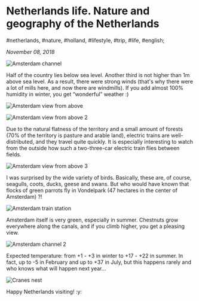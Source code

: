 # Netherlands life. Nature and geography of the Netherlands

#netherlands, #nature, #holland, #lifestyle, #trip, #life, #english;

_November 08, 2018_

![Amsterdam channel](/images/netherlands-life-nature-and-geography-of-the-netherlands/1.jpg "Amsterdam channel")

Half of the country lies below sea level. Another third is not higher than 1m above sea level. As a result, there were strong winds (that's why there were a lot of mills here, and now there are windmills). If you add almost 100% humidity in winter, you get “wonderful” weather :)

![Amsterdam view from above](/images/netherlands-life-nature-and-geography-of-the-netherlands/2.jpg "Amsterdam view from above")

![Amsterdam view from above 2](/images/netherlands-life-nature-and-geography-of-the-netherlands/3.jpg "Amsterdam view from above 2")

Due to the natural flatness of the territory and a small amount of forests (70% of the territory is pasture and arable land), electric trains are well-distributed, and they travel quite quickly. It is especially interesting to watch from the outside how such a two-three-car electric train flies between fields.

![Amsterdam view from above 3](/images/netherlands-life-nature-and-geography-of-the-netherlands/4.jpg "Amsterdam view from above 3")

I was surprised by the wide variety of birds. Basically, these are, of course, seagulls, coots, ducks, geese and swans. But who would have known that flocks of green parrots fly in Vondelpark (47 hectares in the center of Amsterdam) ?!

![Amsterdam train station](/images/netherlands-life-nature-and-geography-of-the-netherlands/5.jpg "Amsterdam train station")

Amsterdam itself is very green, especially in summer. Chestnuts grow everywhere along the canals, and if you climb higher, you get a pleasing view.

![Amsterdam channel 2](/images/netherlands-life-nature-and-geography-of-the-netherlands/6.jpg "Amsterdam channel 2")

Expected temperature: from +1 - +3 in winter to +17 - +22 in summer. In fact, up to -5 in February and up to +37 in July, but this happens rarely and who knows what will happen next year...

![Cranes nest](/images/netherlands-life-nature-and-geography-of-the-netherlands/7.jpg "Cranes nest")

Happy Netherlands visiting! :y:
